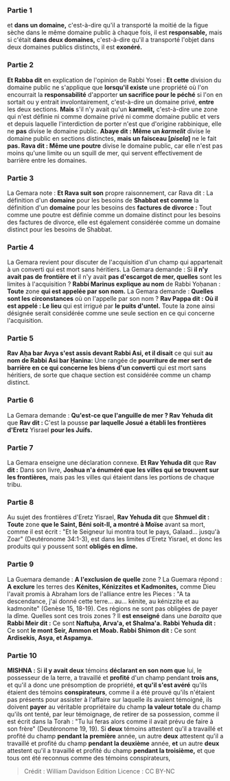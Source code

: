 
### Partie 1
et <b>dans un domaine,</b> c'est-à-dire qu'il a transporté la moitié de la figue sèche dans le même domaine public à chaque fois, il est <b>responsable,</b> mais si c'était <b>dans deux domaines,</b> c'est-à-dire qu'il a transporté l'objet dans deux domaines publics distincts, il est <b>exonéré.</b>

### Partie 2
<b>Et Rabba dit</b> en explication de l'opinion de Rabbi Yosei : <b>Et cette</b> division du domaine public ne s'applique que <b>lorsqu'il existe</b> une propriété où l'on encourrait la <b>responsabilité</b> d'apporter <b>un sacrifice pour le péché</b> si l'on en sortait ou y entrait involontairement, c'est-à-dire un domaine privé, <b>entre</b> les deux sections. <b>Mais</b> s'il n'y avait qu'un <b>karmelit</i>,</b> c'est-à-dire une zone qui n'est définie ni comme domaine privé ni comme domaine public et vers et depuis laquelle l'interdiction de porter n'est que d'origine rabbinique, elle ne <b>pas</b> divise le domaine public. <b>Abaye dit : Même un <i>karmelit</i></b> divise le domaine public en sections distinctes, <b>mais un faisceau [<i>pisela</i>]</b> ne le fait <b>pas. Rava dit : Même une poutre</b> divise le domaine public, car elle n'est pas moins qu'une limite ou un squill de mer, qui servent effectivement de barrière entre les domaines.

### Partie 3
La Gemara note : <b>Et Rava suit son</b> propre raisonnement, car Rava dit :</b> La définition d'un <b>domaine</b> pour les besoins de <b>Shabbat est comme</b> la définition d'un <b>domaine</b> pour les besoins des <b>factures de divorce :</b> Tout comme une poutre est définie comme un domaine distinct pour les besoins des factures de divorce, elle est également considérée comme un domaine distinct pour les besoins de Shabbat.

### Partie 4
La Gemara revient pour discuter de l'acquisition d'un champ qui appartenait à un converti qui est mort sans héritiers. La Gemara demande : Si <b>il n'y avait pas de frontière et</b> il n'y avait <b>pas d'escargot de mer, quelles</b> sont les limites à l'acquisition ? <b>Rabbi Marinus explique au nom</b> de Rabbi Yoḥanan : <b>Toute</b> zone <b>qui est appelée par son nom.</b> La Gemara demande : <b>Quelles sont les circonstances</b> où on l'appelle par son nom ? <b>Rav Pappa dit : Où il est appelé : Le lieu</b> qui est irrigué par <b>le puits d'untel.</b> Toute la zone ainsi désignée serait considérée comme une seule section en ce qui concerne l'acquisition.

### Partie 5
<b>Rav Aḥa bar Avya s'est assis devant Rabbi Asi, et il disait</b> ce qui suit <b>au nom de Rabbi Asi bar Ḥanina:</b> Une rangée de <b>pourriture de mer sert de barrière en ce qui concerne les biens d'un converti</b> qui est mort sans héritiers, de sorte que chaque section est considérée comme un champ distinct.

### Partie 6
La Gemara demande : <b>Qu'est-ce que l'anguille de mer ? Rav Yehuda dit</b> que <b>Rav dit : </b> C'est la pousse <b>par laquelle Josué a établi les frontières d'Eretz</b> Yisrael <b>pour les Juifs.</b>

### Partie 7
La Gemara enseigne une déclaration connexe. <b>Et Rav Yehuda dit</b> que <b>Rav dit :</b> Dans son livre, <b>Joshua n'a énuméré que les villes qui se trouvent sur les frontières,</b> mais pas les villes qui étaient dans les portions de chaque tribu.

### Partie 8
Au sujet des frontières d'Eretz Yisrael, <b>Rav Yehuda dit</b> que <b>Shmuel dit : Toute</b> zone <b>que le Saint, Béni soit-Il, a montré à Moïse</b> avant sa mort, comme il est écrit : "Et le Seigneur lui montra tout le pays, Galaad... jusqu'à Zoar" (Deutéronome 34:1-3), est dans les limites d'Eretz Yisrael, et donc les produits qui y poussent sont <b>obligés en dîme.</b>

### Partie 9
La Guemara demande : <b>A l'exclusion de quelle</b> zone ? La Guemara répond : <b>A exclure</b> les terres des <b>Kénites, Kénizzites et Kadmonites,</b> comme Dieu l'avait promis à Abraham lors de l'alliance entre les Pieces : "A ta descendance, j'ai donné cette terre... au... kénite, au kénizzite et au kadmonite" (Genèse 15, 18-19). Ces régions ne sont pas obligées de payer la dîme. Quelles sont ces trois zones ? Il <b>est enseigné</b> dans une <i>baraita</i> que <b>Rabbi Meir dit :</b> Ce sont <b>Naftuḥa, Arva'a, et Shalma'a. Rabbi Yehuda dit :</b> Ce sont <b>le mont Seir, Ammon et Moab. Rabbi Shimon dit :</b> Ce sont <b>Ardisekis, Asya, et Aspamya.</b>

### Partie 10
<strong>MISHNA : </strong>Si <b>il y avait deux</b> témoins <b>déclarant en son nom que</b> lui, le possesseur de la terre, a travaillé et <b>profité</b> d'un champ pendant <b>trois ans,</b> et qu'il a donc une présomption de propriété, <b>et qu'il s'est avéré</b> qu'ils étaient des témoins <b>conspirateurs</b>, comme il a été prouvé qu'ils n'étaient pas présents pour assister à l'affaire sur laquelle ils avaient témoigné, ils doivent <b>payer</b> au véritable propriétaire du champ <b>la valeur totale</b> du champ qu'ils ont tenté, par leur témoignage, de retirer de sa possession, comme il est écrit dans la Torah : "Tu lui feras alors comme il avait prévu de faire à son frère" (Deutéronome 19, 19). Si <b>deux</b> témoins attestent qu'il a travaillé et profité du champ <b>pendant la première</b> année, un autre <b>deux</b> attestent qu'il a travaillé et profité du champ <b>pendant la deuxième</b> année, <b>et</b> un autre <b>deux</b> attestent qu'il a travaillé et profité du champ <b>pendant la troisième,</b> et que tous ont été reconnus comme des témoins conspirateurs,

>Crédit : William Davidson Edition
>Licence : CC BY-NC